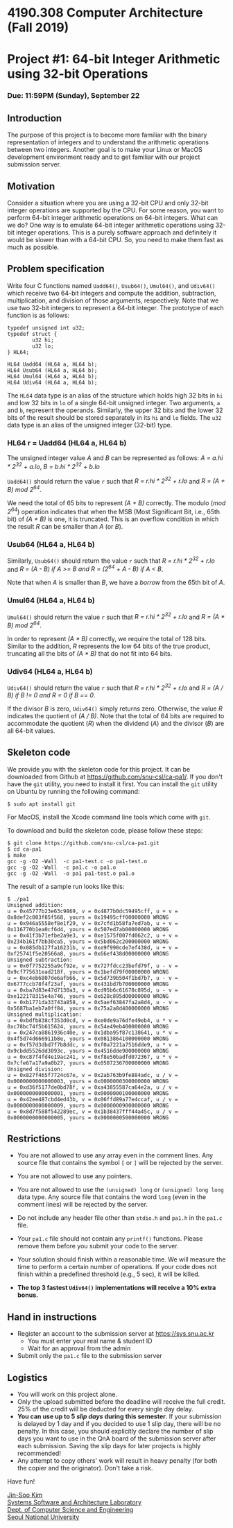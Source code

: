 # 4190.308 Computer Architecture (Fall 2019)
# Project #1: 64-bit Integer Arithmetic using 32-bit Operations
### Due: 11:59PM (Sunday), September 22


## Introduction

The purpose of this project is to become more familiar with the binary representation of integers and to understand the arithmetic operations between two integers. Another goal is to make your Linux or MacOS development environment ready and to get familiar with our project submission server.

## Motivation

Consider a situation where you are using a 32-bit CPU and only 32-bit integer operations are supported by the CPU. For some reason, you want to perform 64-bit integer arithmetic operations on 64-bit integers. What can we do? One way is to emulate 64-bit integer arithmetic operations using 32-bit integer operations. This is a purely software approach and definitely it would be slower than with a 64-bit CPU. So, you need to make them fast as much as possible.


## Problem specification

Write four C functions named `Uadd64()`, `Usub64()`, `Umul64()`, and `Udiv64()` which receive two 64-bit integers and compute the addition, subtraction, multiplication, and division of those arguments, respectively. Note that we use two 32-bit integers to represent a 64-bit integer. The prototype of each function is as follows:

```
typedef unsigned int u32;
typedef struct {
        u32 hi;
        u32 lo;
} HL64;

HL64 Uadd64 (HL64 a, HL64 b);
HL64 Usub64 (HL64 a, HL64 b);
HL64 Umul64 (HL64 a, HL64 b);
HL64 Udiv64 (HL64 a, HL64 b);
```

The `HL64` data type is an alias of the structure which holds high 32 bits in `hi` and low 32 bits in `lo` of a single 64-bit unsigned integer. Two arguments, `a` and `b`, represent the operands. Similarly, the upper 32 bits and the lower 32 bits of the result should be stored separately in its `hi` and `lo` fields. The `u32` data type is an alias of the unsigned integer (32-bit) type.

### HL64 r = Uadd64 (HL64 a, HL64 b)

The unsigned integer value _A_ and _B_ can be represented as follows:
_A = a.hi * 2<sup>32</sup> + a.lo_,
_B = b.hi * 2<sup>32</sup> + b.lo_

`Uadd64()` should return the value `r` such that
_R = r.hi * 2<sup>32</sup> + r.lo_ and _R = (A + B) mod 2<sup>64</sup>_.

We need the total of 65 bits to represent _(A + B)_ correctly. The modulo (_mod 2<sup>64</sup>_) operation indicates that when the MSB (Most Significant Bit, i.e., 65th bit) of _(A + B)_ is one, it is truncated. This is an overflow condition in which the result _R_ can be smaller than _A_ (or _B_).

### Usub64 (HL64 a, HL64 b)

Similarly, `Usub64()` should return the value `r` such that
_R = r.hi * 2<sup>32</sup> + r.lo_ and _R = (A - B) if A >= B and R = (2<sup>64</sup> + A - B) if A < B_.

Note that when _A_ is smaller than _B_, we have a _borrow_ from the 65th bit of _A_.

### Umul64 (HL64 a, HL64 b)

`Umul64()` should return the value `r` such that
_R = r.hi * 2<sup>32</sup> + r.lo_ and _R = (A * B) mod 2<sup>64</sup>_.

In order to represent _(A * B)_ correctly, we require the total of 128 bits. Similar to the addition, _R_ represents the low 64 bits of the true product, truncating all the bits of _(A * B)_ that do not fit into 64 bits.

### Udiv64 (HL64 a, HL64 b)

`Udiv64()` should return the value `r` such that
_R = r.hi * 2<sup>32</sup> + r.lo_ and _R = (A / B) if B != 0 and R = 0 if B == 0_.

If the divisor _B_ is zero, `Udiv64()` simply returns zero. Otherwise, the value _R_ indicates the quotient of _(A / B)_.
Note that the total of 64 bits are required to accommodate the quotient (_R_) when the dividend (_A_) and the divisor (_B_) are all 64-bit values.


## Skeleton code

We provide you with the skeleton code for this project. It can be downloaded from Github at https://github.com/snu-csl/ca-pa1/. If you don't have the `git` utility, you need to install it first. You can install the `git` utility on Ubuntu by running the following command:
```
$ sudo apt install git
```
For MacOS, install the Xcode command line tools which come with `git`.

To download and build the skeleton code, please follow these steps:

```
$ git clone https://github.com/snu-csl/ca-pa1.git
$ cd ca-pa1
$ make
gcc -g -O2 -Wall  -c pa1-test.c -o pa1-test.o
gcc -g -O2 -Wall  -c pa1.c -o pa1.o
gcc -g -O2 -Wall  -o pa1 pa1-test.o pa1.o
```

The result of a sample run looks like this:

```
$ ./pa1
Unsigned addition:
u = 0x45777b23e63c9869, v = 0x4877b0dc59495cff, u + v = 0x8def2c003f85f568, yours = 0x19495cff00000000 WRONG
u = 0x946a5558ef8e1f29, v = 0x7cfd1b58fa7ed7ab, u + v = 0x116770b1ea0cf6d4, yours = 0x507ed7ab00000000 WRONG
u = 0x41f3b71efbe2a9e3, v = 0xe1575f007fd062c2, u + v = 0x234b161f7bb30ca5, yours = 0x5bd062c200000000 WRONG
u = 0x085db127fa16231b, v = 0xe9f990cde7ef438d, u + v = 0xf25741f5e20566a8, yours = 0x66ef438d00000000 WRONG
Unsigned subtraction:
u = 0x0f7752255a9cf92e, v = 0x727fdcc23befd79f, u - v = 0x9cf775631ead218f, yours = 0x1befd79f00000000 WRONG
u = 0xc4eb6807de6afb66, v = 0x5d739b504f1bd7b7, u - v = 0x6777ccb78f4f23af, yours = 0x431bd7b700000000 WRONG
u = 0xba7d83e47d7130a3, v = 0xd95b6c61678c895d, u - v = 0xe122178315e4a746, yours = 0x628c895d00000000 WRONG
u = 0xb1771da33743a858, v = 0x5aef63847fa2a8d4, u - v = 0x5687ba1eb7a0ff84, yours = 0x75a2a8d400000000 WRONG
Unsigned multiplication:
u = 0xbdfb838cf353d0cd, v = 0xe0de9a76dfe49eb4, u * v = 0xc78bc74f5b615624, yours = 0x54e49eb400000000 WRONG
u = 0x247ca8861936c40e, v = 0x1dba95f87c138641, u * v = 0x4f5d74d666911b8e, yours = 0x0813864100000000 WRONG
u = 0xf57d3dbd7f7b8ddc, v = 0xf0a7221a7516dde9, u * v = 0x9cbdd5526dd3093c, yours = 0x4516dde900000000 WRONG
u = 0xc87f4fd4e19ac241, v = 0xf8e50badfd072367, u * v = 0x7cfe67a17a9a0b27, yours = 0x0507236700000000 WRONG
Unsigned division:
u = 0x827f465f7724c67e, v = 0x2ab763b9fe884adc, u / v = 0x0000000000000003, yours = 0x0000000300000000 WRONG
u = 0xd36f5177de0bd78f, v = 0xa43855587ca64e2a, u / v = 0x0000000000000001, yours = 0x0000000100000000 WRONG
u = 0x42ee487cbd4ed43b, v = 0x06ffd89a77e4ccaf, u / v = 0x0000000000000009, yours = 0x0000000900000000 WRONG
u = 0x8d7f588f542289ec, v = 0x1b38437fff44a45c, u / v = 0x0000000000000005, yours = 0x0000000500000000 WRONG
```

## Restrictions

* You are not allowed to use any array even in the comment lines. Any source file that contains the symbol `[` or `]` will be rejected by the server.

* You are not allowed to use any pointers.

* You are not allowed to use the `(unsigned) long` or `(unsigned) long long` data type. Any source file that contains the word `long` (even in the comment lines) will be rejected by the server.

* Do not include any header file other than `stdio.h` and `pa1.h` in the `pa1.c` file.

* Your `pa1.c` file should not contain any `printf()` functions. Please remove them before you submit your code to the server.

* Your solution should finish within a reasonable time. We will measure the time to perform a certain number of operations. If your code does not finish within a predefined threshold (e.g., 5 sec), it will be killed.

* __The top 3 fastest `Udiv64()` implementations will receive a 10% extra bonus.__



## Hand in instructions

* Register an account to the submission server at https://sys.snu.ac.kr
  * You must enter your real name & student ID
  * Wait for an approval from the admin
* Submit only the `pa1.c` file to the submission server

## Logistics

* You will work on this project alone.
* Only the upload submitted before the deadline will receive the full credit. 25% of the credit will be deducted for every single day delay.
* __You can use up to 5 _slip days_ during this semester__. If your submission is delayed by 1 day and if you decided to use 1 slip day, there will be no penalty. In this case, you should explicitly declare the number of slip days you want to use in the QnA board of the submission server after each submission. Saving the slip days for later projects is highly recommended!
* Any attempt to copy others' work will result in heavy penalty (for both the copier and the originator). Don't take a risk.

Have fun!

[Jin-Soo Kim](mailto:jinsoo.kim_AT_snu.ac.kr)  
[Systems Software and Architecture Laboratory](http://csl.snu.ac.kr)  
[Dept. of Computer Science and Engineering](http://cse.snu.ac.kr)  
[Seoul National University](http://www.snu.ac.kr)
